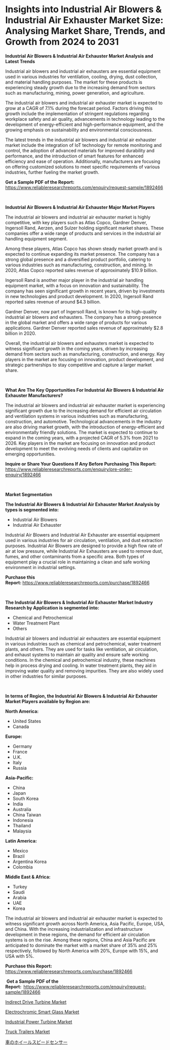 <p><h1>Insights into Industrial Air Blowers & Industrial Air Exhauster Market Size: Analysing Market Share, Trends, and Growth from 2024 to 2031</h1></p><p><strong>Industrial Air Blowers & Industrial Air Exhauster Market Analysis and Latest Trends</strong></p>
<p><p>Industrial air blowers and industrial air exhausters are essential equipment used in various industries for ventilation, cooling, drying, dust collection, and material handling purposes. The market for these products is experiencing steady growth due to the increasing demand from sectors such as manufacturing, mining, power generation, and agriculture.</p><p>The industrial air blowers and industrial air exhauster market is expected to grow at a CAGR of 7.1% during the forecast period. Factors driving this growth include the implementation of stringent regulations regarding workplace safety and air quality, advancements in technology leading to the development of energy-efficient and high-performance equipment, and the growing emphasis on sustainability and environmental consciousness.</p><p>The latest trends in the industrial air blowers and industrial air exhauster market include the integration of IoT technology for remote monitoring and control, the adoption of advanced materials for improved durability and performance, and the introduction of smart features for enhanced efficiency and ease of operation. Additionally, manufacturers are focusing on offering customized solutions to meet specific requirements of various industries, further fueling the market growth.</p></p>
<p><strong>Get a Sample PDF of the Report:&nbsp;</strong> <a href="https://www.reliableresearchreports.com/enquiry/request-sample/1892466">https://www.reliableresearchreports.com/enquiry/request-sample/1892466</a></p>
<p>&nbsp;</p>
<p><strong>Industrial Air Blowers & Industrial Air Exhauster Major Market Players</strong></p>
<p><p>The industrial air blowers and industrial air exhauster market is highly competitive, with key players such as Atlas Copco, Gardner Denver, Ingersoll Rand, Aerzen, and Sulzer holding significant market shares. These companies offer a wide range of products and services in the industrial air handling equipment segment.</p><p>Among these players, Atlas Copco has shown steady market growth and is expected to continue expanding its market presence. The company has a strong global presence and a diversified product portfolio, catering to various industries such as manufacturing, construction, and mining. In 2020, Atlas Copco reported sales revenue of approximately $10.9 billion.</p><p>Ingersoll Rand is another major player in the industrial air handling equipment market, with a focus on innovation and sustainability. The company has seen significant growth in recent years, driven by investments in new technologies and product development. In 2020, Ingersoll Rand reported sales revenue of around $4.3 billion.</p><p>Gardner Denver, now part of Ingersoll Rand, is known for its high-quality industrial air blowers and exhausters. The company has a strong presence in the global market and offers a wide range of products for various applications. Gardner Denver reported sales revenue of approximately $2.8 billion in 2020.</p><p>Overall, the industrial air blowers and exhausters market is expected to witness significant growth in the coming years, driven by increasing demand from sectors such as manufacturing, construction, and energy. Key players in the market are focusing on innovation, product development, and strategic partnerships to stay competitive and capture a larger market share.</p></p>
<p>&nbsp;</p>
<p><strong>What Are The Key Opportunities For Industrial Air Blowers & Industrial Air Exhauster Manufacturers?</strong></p>
<p><p>The industrial air blowers and industrial air exhauster market is experiencing significant growth due to the increasing demand for efficient air circulation and ventilation systems in various industries such as manufacturing, construction, and automotive. Technological advancements in the industry are also driving market growth, with the introduction of energy-efficient and environmentally friendly solutions. The market is expected to continue to expand in the coming years, with a projected CAGR of 5.3% from 2021 to 2026. Key players in the market are focusing on innovation and product development to meet the evolving needs of clients and capitalize on emerging opportunities.</p></p>
<p><strong>Inquire or Share Your Questions If Any Before Purchasing This Report:</strong> <a href="https://www.reliableresearchreports.com/enquiry/pre-order-enquiry/1892466">https://www.reliableresearchreports.com/enquiry/pre-order-enquiry/1892466</a></p>
<p>&nbsp;</p>
<p><strong>Market Segmentation</strong></p>
<p><strong>The Industrial Air Blowers & Industrial Air Exhauster Market Analysis by types is segmented into:</strong></p>
<p><ul><li>Industrial Air Blowers</li><li>Industrial Air Exhauster</li></ul></p>
<p><p>Industrial Air Blowers and Industrial Air Exhauster are essential equipment used in various industries for air circulation, ventilation, and dust extraction purposes. Industrial Air Blowers are designed to provide a high flow rate of air at low pressure, while Industrial Air Exhausters are used to remove dust, fumes, and other contaminants from a specific area. Both types of equipment play a crucial role in maintaining a clean and safe working environment in industrial settings.</p></p>
<p><strong>Purchase this Report:&nbsp;</strong><a href="https://www.reliableresearchreports.com/purchase/1892466">https://www.reliableresearchreports.com/purchase/1892466</a></p>
<p>&nbsp;</p>
<p><strong>The Industrial Air Blowers & Industrial Air Exhauster Market Industry Research by Application is segmented into:</strong></p>
<p><ul><li>Chemical and Petrochemical</li><li>Water Treatment Plant</li><li>Others</li></ul></p>
<p><p>Industrial air blowers and industrial air exhausters are essential equipment in various industries such as chemical and petrochemical, water treatment plants, and others. They are used for tasks like ventilation, air circulation, and exhaust systems to maintain air quality and ensure safe working conditions. In the chemical and petrochemical industry, these machines help in process drying and cooling. In water treatment plants, they aid in improving water quality and removing impurities. They are also widely used in other industries for similar purposes.</p></p>
<p>&nbsp;</p>
<p><strong>In terms of Region, the Industrial Air Blowers & Industrial Air Exhauster Market Players available by Region are:</strong></p>
<p>
    <p> <strong> North America: </strong>
        <ul>
            <li>United States</li>
            <li>Canada</li>
        </ul>
        </p> 
    <p> <strong> Europe: </strong>
        <ul>
            <li>Germany</li>
            <li>France</li>
            <li>U.K.</li>
            <li>Italy</li>
            <li>Russia</li>
        </ul>
        </p> 
    <p> <strong> Asia-Pacific: </strong>
        <ul>
            <li>China</li>
            <li>Japan</li>
            <li>South Korea</li>
            <li>India</li>
            <li>Australia</li>
            <li>China Taiwan</li>
            <li>Indonesia</li>
            <li>Thailand</li>
            <li>Malaysia</li>
        </ul>
        </p> 
    <p> <strong> Latin America: </strong>
        <ul>
            <li>Mexico</li>
            <li>Brazil</li>
            <li>Argentina Korea</li>
            <li>Colombia</li>
        </ul>
        </p> 
    <p> <strong> Middle East & Africa: </strong>
        <ul>
            <li>Turkey</li>
            <li>Saudi</li>
            <li>Arabia</li>
            <li>UAE</li>
            <li>Korea</li>
        </ul>
    </p>
    </p>
<p><p>The industrial air blowers and industrial air exhauster market is expected to witness significant growth across North America, Asia Pacific, Europe, USA, and China. With the increasing industrialization and infrastructure development in these regions, the demand for efficient air circulation systems is on the rise. Among these regions, China and Asia Pacific are anticipated to dominate the market with a market share of 35% and 25% respectively, followed by North America with 20%, Europe with 15%, and USA with 5%.</p></p>
<p><strong>Purchase this Report: </strong><a href="https://www.reliableresearchreports.com/purchase/1892466">https://www.reliableresearchreports.com/purchase/1892466</a></p>
<p>&nbsp;<strong>Get a Sample PDF of the Report:&nbsp;&nbsp;</strong><a href="https://www.reliableresearchreports.com/enquiry/request-sample/1892466">https://www.reliableresearchreports.com/enquiry/request-sample/1892466</a></p>
<p><strong></strong></p>
<p><p><a href="https://circular-yam-9b9.notion.site/Indirect-Drive-Turbine-Market-Size-2024-2031-Global-Industrial-Analysis-Key-Geographical-Regions--6a2baf2e3f834c49895dad41e961f550">Indirect Drive Turbine Market</a></p><p><a href="https://view.publitas.com/reportprime-1/electrochromic-smart-glass-market-size-share-trends-analysis-report-by-application-regional-outlook-competitive-strategies-and-segment-forecasts-2024-2031/">Electrochromic Smart Glass Market</a></p><p><a href="https://metal-farmhouse-e95.notion.site/Industrial-Power-Turbine-Market-Analysis-and-Market-Size-Global-Industry-Overview-Market-Segmentat-7b784346a0374e7293dba0684d2bf360">Industrial Power Turbine Market</a></p><p><a href="https://view.publitas.com/reportprime-1/truck-trailers-market-share-market-new-trends-analysis-report-by-type-by-application-by-end-use-by-region-and-segment-forecasts-2024-2031/">Truck Trailers Market</a></p><p><a href="https://medium.com/@lornarempel2023/%E8%87%AA%E5%8B%95%E8%BB%8A%E3%81%AE%E3%83%9B%E3%82%A4%E3%83%BC%E3%83%AB%E3%82%B9%E3%83%94%E3%83%BC%E3%83%89%E3%82%BB%E3%83%B3%E3%82%B5%E3%83%BC%E5%B8%82%E5%A0%B4%E3%81%AF-%E5%B8%82%E5%A0%B4%E3%82%B7%E3%82%A7%E3%82%A2-%E3%82%B5%E3%82%A4%E3%82%BA-%E3%81%8A%E3%82%88%E3%81%B32031%E5%B9%B4%E3%81%BE%E3%81%A7%E3%81%AE%E4%BA%88%E6%B8%AC%E3%81%AB%E7%84%A6%E7%82%B9%E3%82%92%E5%BD%93%E3%81%A6%E3%81%A6%E3%81%84%E3%81%BE%E3%81%99-17c96d6f353a">車のホイールスピードセンサー</a></p></p>